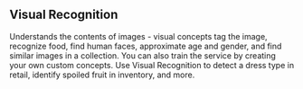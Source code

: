 ## Visual Recognition 

Understands the contents of images - visual concepts tag the image, recognize food, find human faces, approximate age and 
gender, and find similar images in a collection. You can also train the service by creating your own custom concepts. 
Use Visual Recognition to detect a dress type in retail, identify spoiled fruit in inventory, and more.
